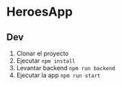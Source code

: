 # HeroesApp

## Dev
1. Clonar el proyecto
2. Ejecutar ```npm install```
3. Levantar backend ```npm run backend```
4. Ejecutar la app ```npm run start```

